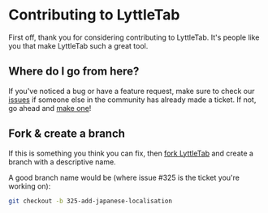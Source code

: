 # Contributing to LyttleTab

First off, thank you for considering contributing to LyttleTab. It's people like you that make LyttleTab such a great tool.

## Where do I go from here?

If you've noticed a bug or have a feature request, make sure to check our [issues](https://github.com/Lyttle-Development/LyttleTab/issues) if someone else in the community has already made a ticket. If not, go ahead and [make one](https://github.com/Lyttle-Development/LyttleTab/issues/new)!

## Fork & create a branch

If this is something you think you can fix, then [fork LyttleTab](https://help.github.com/articles/fork-a-repo) and create a branch with a descriptive name.

A good branch name would be (where issue #325 is the ticket you're working on):

```bash
git checkout -b 325-add-japanese-localisation